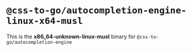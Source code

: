 # `@css-to-go/autocompletion-engine-linux-x64-musl`

This is the **x86_64-unknown-linux-musl** binary for `@css-to-go/autocompletion-engine`
